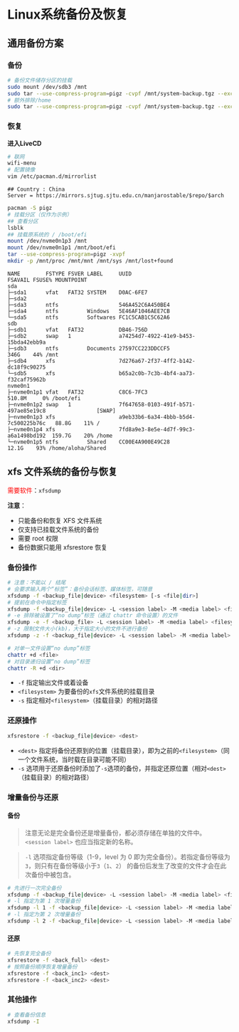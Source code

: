 # Linux系统备份及恢复

通用备份方案
--------------------------

### 备份

```bash
# 备份文件储存分区的挂载
sudo mount /dev/sdb3 /mnt
sudo tar --use-compress-program=pigz -cvpf /mnt/system-backup.tgz --exclude=/proc --exclude=/lost+found --exclude=/mnt --exclude=/sys --exclude=/run/media /
# 额外排除/home
sudo tar --use-compress-program=pigz -cvpf /mnt/system-backup.tgz --exclude=/proc --exclude=/lost+found --exclude=/mnt --exclude=/sys --exclude=/run/media --exclude=/home /
```

### 恢复

**进入LiveCD**
```bash
# 联网
wifi-menu
# 配置镜像
vim /etc/pacman.d/mirrorlist
```
```
## Country : China
Server = https://mirrors.sjtug.sjtu.edu.cn/manjarostable/$repo/$arch
```
```bash
pacman -S pigz
# 挂载分区（仅作为示例）
## 查看分区
lsblk
## 挂载原系统的 / /boot/efi
mount /dev/nvme0n1p3 /mnt
mount /dev/nvme0n1p1 /mnt/boot/efi
tar --use-compress-program=pigz -xvpf
mkdir -p /mnt/proc /mnt/mnt /mnt/sys /mnt/lost+found
```
```
NAME        FSTYPE FSVER LABEL     UUID                                 FSAVAIL FSUSE% MOUNTPOINT
sda
├─sda1      vfat   FAT32 SYSTEM    D0AC-6FE7
├─sda2
├─sda3      ntfs                   546A452C6A450BE4
├─sda4      ntfs         Windows   5E46AF1046AEE7CB
└─sda5      ntfs         Softwares FC1C5CAB1C5C62A6
sdb
├─sdb1      vfat   FAT32           DB46-756D
├─sdb2      swap   1               a74254d7-4922-41e9-b453-15bda42ebb9a
├─sdb3      ntfs         Documents 27597CC223DDCCF5                        346G    44% /mnt
├─sdb4      xfs                    7d276a67-2f37-4ff2-b142-dc18f9c90275
└─sdb5      xfs                    b65a2c0b-7c3b-4bf4-aa73-f32caf75962b
nvme0n1
├─nvme0n1p1 vfat   FAT32           C8C6-7FC3                             510.8M     0% /boot/efi
├─nvme0n1p2 swap   1               7f647658-0103-491f-b571-497ae85e19c8                [SWAP]
├─nvme0n1p3 xfs                    a9eb33b6-6a34-4bbb-b5d4-7c500225b76c   88.8G    11% /
├─nvme0n1p4 xfs                    7fd8a9e3-8e5e-4d7f-99c3-a6a1498bd192  159.7G    20% /home
└─nvme0n1p5 ntfs         Shared    CC00E4A900E49C28                       12.1G    93% /home/aloha/Shared
```

xfs 文件系统的备份与恢复
--------------------------

<font color='red'>需要软件</font>：`xfsdump`

**注意**：
- 只能备份和恢复 XFS 文件系统
- 仅支持已挂载文件系统的备份
- 需要 root 权限
- 备份数据只能用 xfsrestore 恢复

### 备份操作

```bash
# 注意：不能以 / 结尾
# 会要求输入两个“标签”：备份会话标签、媒体标签，可随意
xfsdump -f <backup_file|device> <filesystem> [-s <file|dir>]
# 提前在命令中指定标签
xfsdump -f <backup_file|device> -L <session label> -M <media label> <filesystem> [-s <file|dir>]
# -e 排除被设置了“no dump”标签（通过 chattr 命令设置）的文件
xfsdump -e -f <backup_file> -L <session label> -M <media label> <filesystem> [-s <file|dir>]
# -z 限制文件大小(kb)，大于指定大小的文件不进行备份
xfsdump -z -f <backup_file|device> -L <session label> -M <media label> <filesystem> [-s <file|dir>]
```

```bash
# 对单一文件设置“no dump”标签
chattr +d <file>
# 对目录递归设置“no dump”标签
chattr -R +d <dir>
```

- `-f` 指定输出文件或着设备
- `<filesystem>` 为要备份的`xfs`文件系统的挂载目录
- `-s` 指定相对`<filesystem>`（挂载目录）的相对路径

### 还原操作

```bash
xfsrestore -f <backup_file|device> <dest>
```

- `<dest>` 指定将备份还原到的位置（挂载目录），即为之前的`<filesystem>`（同一个文件系统，当时载在目录可能不同）
- `-s` 选项用于还原备份时添加了`-s`选项的备份，并指定还原位置（相对`<dest>`（挂载目录）的相对路径）


### 增量备份与还原

#### 备份

> 注意无论是完全备份还是增量备份，都必须存储在单独的文件中。
> `<session label>` 也应当指定新的名称。

> `-l` 选项指定备份等级（1-9，level 为 0 即为完全备份）。若指定备份等级为`3`，则只有在备份等级小于`3`（`1`、`2`）
> 的备份后发生了改变的文件才会在此次备份中被包含。

```bash
# 先进行一次完全备份
xfsdump -f <backup_file|device> -L <session label> -M <media label> <filesystem> [-s <file|dir>]
# -l 指定为第 1 次增量备份
xfsdump -l 1 -f <backup_file|device> -L <session label> -M <media label> <filesystem> [-s <file|dir>]
# -l 指定为第 2 次增量备份
xfsdump -l 2 -f <backup_file|device> -L <session label> -M <media label> <filesystem> [-s <file|dir>]
```

#### 还原

```bash
# 先恢复完全备份
xfsrestore -f <back_full> <dest>
# 按照备份顺序恢复增量备份
xfsrestore -f <back_inc1> <dest>
xfsrestore -f <back_inc2> <dest>
```

### 其他操作

```bash
# 查看备份信息
xfsdump -I
```
